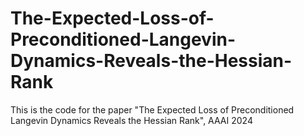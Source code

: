 # The-Expected-Loss-of-Preconditioned-Langevin-Dynamics-Reveals-the-Hessian-Rank
This is the code for the paper "The Expected Loss of Preconditioned Langevin Dynamics Reveals the Hessian Rank", AAAI 2024
